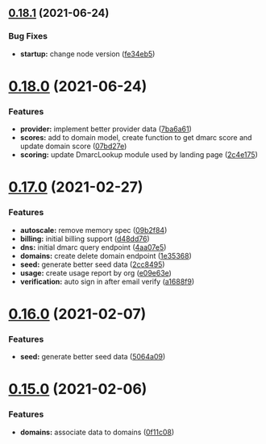 ## [0.18.1](https://github.com/bsord/rcvr-api/compare/0.18.0...0.18.1) (2021-06-24)


### Bug Fixes

* **startup:** change node version ([fe34eb5](https://github.com/bsord/rcvr-api/commit/fe34eb5eb91bd1e9258cb8b27766389607bf0136))



# [0.18.0](https://github.com/bsord/rcvr-api/compare/0.17.0...0.18.0) (2021-06-24)


### Features

* **provider:** implement better provider data ([7ba6a61](https://github.com/bsord/rcvr-api/commit/7ba6a612412220d164663d84758663611806efb4))
* **scores:** add to domain model, create function to get dmarc score and update domain score ([07bd27e](https://github.com/bsord/rcvr-api/commit/07bd27e069012fb961f65fa9a8d91e11c59f601d))
* **scoring:** update DmarcLookup module used by landing page ([2c4e175](https://github.com/bsord/rcvr-api/commit/2c4e175f33261414e55d1644acbb89624ab4d1a8))



# [0.17.0](https://github.com/bsord/rcvr-api/compare/0.16.0...0.17.0) (2021-02-27)


### Features

* **autoscale:** remove memory spec ([09b2f84](https://github.com/bsord/rcvr-api/commit/09b2f84f28b10ac86d11605bedc2e907a85820a6))
* **billing:** initial billing support ([d48dd76](https://github.com/bsord/rcvr-api/commit/d48dd76560fcb69d9e9fcd63fa83623d2198bf6a))
* **dns:** initial dmarc query endpoint ([4aa07e5](https://github.com/bsord/rcvr-api/commit/4aa07e589fe5aa1f624ef7f8cf648d7c0d5dbb32))
* **domains:** create delete domain endpoint ([1e35368](https://github.com/bsord/rcvr-api/commit/1e3536893ee04ffc9d3f59f977f30ec0fc0af14e))
* **seed:** generate better seed data ([2cc8495](https://github.com/bsord/rcvr-api/commit/2cc849571ddf551625ca06dbdad8b40886f2df4b))
* **usage:** create usage report by org ([e09e63e](https://github.com/bsord/rcvr-api/commit/e09e63e72633f2d4b3e9b609cc21aa509763499a))
* **verification:** auto sign in after email verify ([a1688f9](https://github.com/bsord/rcvr-api/commit/a1688f9b6dbbd602a8e0208e494b39a1e20f41dc))



# [0.16.0](https://github.com/bsord/rcvr-api/compare/0.15.0...0.16.0) (2021-02-07)


### Features

* **seed:** generate better seed data ([5064a09](https://github.com/bsord/rcvr-api/commit/5064a092a34a36813a1f3f34dcce1cf91573ace4))



# [0.15.0](https://github.com/bsord/rcvr-api/compare/0.14.0...0.15.0) (2021-02-06)


### Features

* **domains:** associate data to domains ([0f11c08](https://github.com/bsord/rcvr-api/commit/0f11c08c7535179fa0201ee762de357f244cec9e))



